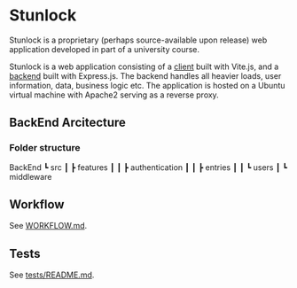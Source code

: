 # Stunlock

Stunlock is a proprietary (perhaps source-available upon release) web application developed in part of a university course.

Stunlock is a web application consisting of a [client](/client/) built with Vite.js, and a [backend](/BackEnd/) built with Express.js. The backend handles all heavier loads, user information, data, business logic etc. The application is hosted on a Ubuntu virtual machine with Apache2 serving as a reverse proxy.  
 
## BackEnd Arcitecture

### Folder structure

BackEnd
 ┗ src
 ┃ ┣ features
 ┃ ┃ ┣ authentication
 ┃ ┃ ┣ entries
 ┃ ┃ ┗ users
 ┃ ┗ middleware

## Workflow
See [WORKFLOW.md](WORKFLOW.md). 

## Tests
See [tests/README.md](tests/README.md). 
